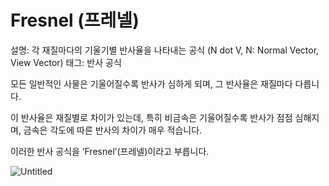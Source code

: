 # Fresnel (프레넬)

설명: 각 재질마다의 기울기별 반사율을 나타내는 공식 (N dot V, N: Normal Vector, View Vector)
태그: 반사 공식

모든 일반적인 사물은 기울어질수록 반사가 심하게 되며, 그 반사율은 재질마다 다릅니다.

이 반사율은 재질별로 차이가 있는데, 특히 비금속은 기울어질수록 반사가 점점 심해지며, 금속은 각도에 따른 반사의 차이가 매우 적습니다.

이러한 반사 공식을 ‘Fresnel’(프레넬)이라고 부릅니다.

![Untitled](Fresnel%20(%E1%84%91%E1%85%B3%E1%84%85%E1%85%A6%E1%84%82%E1%85%A6%E1%86%AF)%2066f2a1a02aff4374983305ddd835f1bf/Untitled.png)